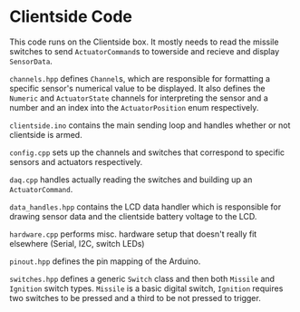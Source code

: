 # Clientside Code

This code runs on the Clientside box. It mostly needs to read the missile switches to send `ActuatorCommand`s to towerside and recieve and display `SensorData`.

`channels.hpp` defines `Channel`s, which are responsible for formatting a specific sensor's numerical value to be displayed. It also defines the `Numeric` and `ActuatorState` channels for interpreting the sensor and a number and an index into the `ActuatorPosition` enum respectively.

`clientside.ino` contains the main sending loop and handles whether or not clientside is armed.

`config.cpp` sets up the channels and switches that correspond to specific sensors and actuators respectively.

`daq.cpp` handles actually reading the switches and building up an `ActuatorCommand`.

`data_handles.hpp` contains the LCD data handler which is responsible for drawing sensor data and the clientside battery voltage to the LCD.

`hardware.cpp` performs misc. hardware setup that doesn't really fit elsewhere (Serial, I2C, switch LEDs)

`pinout.hpp` defines the pin mapping of the Arduino.

`switches.hpp` defines a generic `Switch` class and then both `Missile` and `Ignition` switch types. `Missile` is a basic digital switch, `Ignition` requires two switches to be pressed and a third to be not pressed to trigger.
